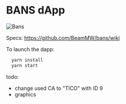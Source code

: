 
# BANS dApp

![Bans](https://user-images.githubusercontent.com/37414225/171623619-59d24882-5a56-45ef-8928-e1b131144b52.jpg)

Specs: https://github.com/BeamMW/bans/wiki

To launch the dapp: 
```bash
  yarn install
  yarn start
```
todo:

- change used CA to "TICO" with ID 9
- graphics